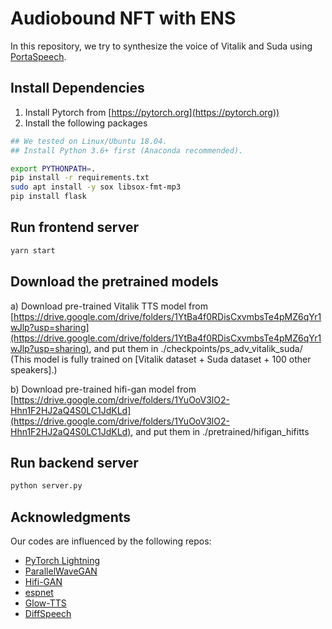 # Audiobound NFT with ENS

In this repository, we try to synthesize the voice of Vitalik and Suda using [PortaSpeech](https://github.com/NATSpeech/NATSpeech). 


## Install Dependencies

1. Install Pytorch from [https://pytorch.org](https://pytorch.org))
2. Install the following packages

```bash
## We tested on Linux/Ubuntu 18.04. 
## Install Python 3.6+ first (Anaconda recommended).

export PYTHONPATH=.
pip install -r requirements.txt
sudo apt install -y sox libsox-fmt-mp3
pip install flask
```


## Run frontend server

```bash
yarn start
```


## Download the pretrained models

a) Download pre-trained Vitalik TTS model from [https://drive.google.com/drive/folders/1YtBa4f0RDisCxvmbsTe4pMZ6qYr1wJlp?usp=sharing](https://drive.google.com/drive/folders/1YtBa4f0RDisCxvmbsTe4pMZ6qYr1wJlp?usp=sharing), and put them in ./checkpoints/ps_adv_vitalik_suda/  (This model is fully trained on [Vitalik dataset + Suda dataset + 100 other speakers].)

b) Download pre-trained hifi-gan model from [https://drive.google.com/drive/folders/1YuOoV3lO2-Hhn1F2HJ2aQ4S0LC1JdKLd](https://drive.google.com/drive/folders/1YuOoV3lO2-Hhn1F2HJ2aQ4S0LC1JdKLd), and put them in ./pretrained/hifigan_hifitts

## Run backend server

```python
python server.py
```

## Acknowledgments

Our codes are influenced by the following repos:

- [PyTorch Lightning](https://github.com/PyTorchLightning/pytorch-lightning)
- [ParallelWaveGAN](https://github.com/kan-bayashi/ParallelWaveGAN)
- [Hifi-GAN](https://github.com/jik876/hifi-gan)
- [espnet](https://github.com/espnet/espnet)
- [Glow-TTS](https://github.com/jaywalnut310/glow-tts)
- [DiffSpeech](https://github.com/MoonInTheRiver/DiffSinger)
